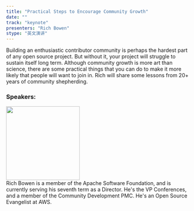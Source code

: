 ```yaml
---
title: "Practical Steps to Encourage Community Growth"
date: "" 
track: "keynote"
presenters: "Rich Bowen"
stype: "英文演讲"
---
```

Building an enthusiastic contributor community is perhaps the hardest part of any open source project. But without it, your project will struggle to sustain itself long term. Although community growth is more art than science, there are some practical things that you can do to make it more likely that people will want to join in. Rich will share some lessons from 20+ years of community shepherding.
### Speakers: 
<img src="images/speaker/2003.png" width="200" />
<br>
Rich Bowen is a member of the Apache Software Foundation, and is currently serving his seventh term as a Director. He's the VP Conferences, and a member of the Community Development PMC. He's an Open Source Evangelist at AWS.